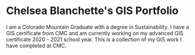 # Chelsea Blanchette's GIS Portfolio
I am a Colorado Mountain Graduate with a degree in Sustainability. I have a GIS certificate from CMC and am currently working on my advanced GIS certificate 2020 - 2021 school year. This is a collection of my GIS work I have completed at CMC. 
